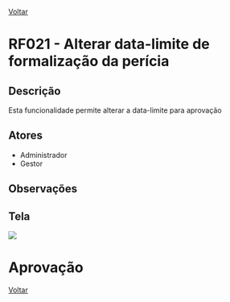 [Voltar](../req_fun.md)

# RF021 - Alterar data-limite de formalização da perícia

## Descrição

Esta funcionalidade permite alterar a data-limite para aprovação

## Atores

- Administrador
- Gestor

## Observações



## Tela
[![](https://img.plantuml.biz/plantuml/svg/lLJ1Qjj04BqBz0-3UrjgIP6YKfjWqjgq5oSnkBVGXebswovPQTNTLI1D_2Evzb0e5FeDzOzr90ixTjqQNxh6u3NllPbvRrZVExKEZREe741LAety2itdIjxgAuKLrxvtOjsT4WFVgq4ZYJE3ETpx7i1hp6vcHbS57sgb3Jpx-88-gU_DYHMkQ3UoAB4cyLB2KHJvdfDE2NYbd31e086ZGr0obqxGRoY5MVp89FhU9u5S63YRdBtrlGnB9tK1KscTo8abOD8YMqJJrVhSVs1iN0y1vxz-CWOdMTrc_rfLOi1OdCH9DquPsoGnDX8sCtBnRV5LCzQ7J1TMP4wuYbhbifGsayKCX9BkELZ1WVI5h6ok-QPIi2tyZhgk5SVQY1naQIlof77EIWUO2mSF19iwT9MjWQqiqBYbDdlKHxM9vCaGELfdcjwZep0w3kCeJacv7Ty8FcZHIyiRO1n6QGFSKsMiCrJo2-wqf_lKe2vP551P8YqUbPEK63Q9hwZnop1Abjt5KJ_vT-bWErlIfVYbqtOxmleawN6I9iSfjV5tktVGaYIcnO03QFFDwyEojOjC6xFuNj1ozcdrE0_pFBoZCzy_raWKLKtakhzhDCROkSufjhhOGHlPieUJDpMPsBrUBsY_tLvl5_ZYshROWoi5_u_qHoBhFrQN5jGul5p_SRl-Q_0JeQstfBDEiDFPKD_YpZUhNKvHtQ9vJsDT3h78XA8BOOBcbJmL1Q-VrTy0)](https://editor.plantuml.com/uml/lLJ1Qjj04BqBz0-3UrjgIP6YKfjWqjgq5oSnkBVGXebswovPQTNTLI1D_2Evzb0e5FeDzOzr90ixTjqQNxh6u3NllPbvRrZVExKEZREe741LAety2itdIjxgAuKLrxvtOjsT4WFVgq4ZYJE3ETpx7i1hp6vcHbS57sgb3Jpx-88-gU_DYHMkQ3UoAB4cyLB2KHJvdfDE2NYbd31e086ZGr0obqxGRoY5MVp89FhU9u5S63YRdBtrlGnB9tK1KscTo8abOD8YMqJJrVhSVs1iN0y1vxz-CWOdMTrc_rfLOi1OdCH9DquPsoGnDX8sCtBnRV5LCzQ7J1TMP4wuYbhbifGsayKCX9BkELZ1WVI5h6ok-QPIi2tyZhgk5SVQY1naQIlof77EIWUO2mSF19iwT9MjWQqiqBYbDdlKHxM9vCaGELfdcjwZep0w3kCeJacv7Ty8FcZHIyiRO1n6QGFSKsMiCrJo2-wqf_lKe2vP551P8YqUbPEK63Q9hwZnop1Abjt5KJ_vT-bWErlIfVYbqtOxmleawN6I9iSfjV5tktVGaYIcnO03QFFDwyEojOjC6xFuNj1ozcdrE0_pFBoZCzy_raWKLKtakhzhDCROkSufjhhOGHlPieUJDpMPsBrUBsY_tLvl5_ZYshROWoi5_u_qHoBhFrQN5jGul5p_SRl-Q_0JeQstfBDEiDFPKD_YpZUhNKvHtQ9vJsDT3h78XA8BOOBcbJmL1Q-VrTy0)

# Aprovação

[Voltar](../req_fun.md)
